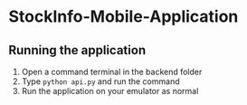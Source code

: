 # StockInfo-Mobile-Application

## Running the application
1. Open a command terminal in the backend folder
2. Type `python api.py` and run the command
3. Run the application on your emulator as normal
